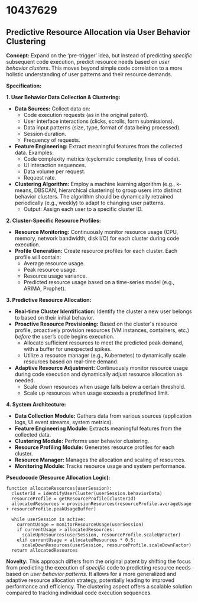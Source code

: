 # 10437629

## Predictive Resource Allocation via User Behavior Clustering

**Concept:** Expand on the ‘pre-trigger’ idea, but instead of predicting *specific* subsequent code execution, predict resource needs based on *user behavior clusters*. This moves beyond simple code correlation to a more holistic understanding of user patterns and their resource demands.

**Specification:**

**1. User Behavior Data Collection & Clustering:**

*   **Data Sources:** Collect data on:
    *   Code execution requests (as in the original patent).
    *   User interface interactions (clicks, scrolls, form submissions).
    *   Data input patterns (size, type, format of data being processed).
    *   Session duration.
    *   Frequency of requests.
*   **Feature Engineering:** Extract meaningful features from the collected data. Examples:
    *   Code complexity metrics (cyclomatic complexity, lines of code).
    *   UI interaction sequences.
    *   Data volume per request.
    *   Request rate.
*   **Clustering Algorithm:** Employ a machine learning algorithm (e.g., k-means, DBSCAN, hierarchical clustering) to group users into distinct behavior clusters. The algorithm should be dynamically retrained periodically (e.g., weekly) to adapt to changing user patterns.
    *   Output: Assign each user to a specific cluster ID.

**2. Cluster-Specific Resource Profiles:**

*   **Resource Monitoring:** Continuously monitor resource usage (CPU, memory, network bandwidth, disk I/O) for each cluster during code execution.
*   **Profile Generation:**  Create resource profiles for each cluster. Each profile will contain:
    *   Average resource usage.
    *   Peak resource usage.
    *   Resource usage variance.
    *   Predicted resource usage based on a time-series model (e.g., ARIMA, Prophet).

**3. Predictive Resource Allocation:**

*   **Real-time Cluster Identification:**  Identify the cluster a new user belongs to based on their initial behavior.
*   **Proactive Resource Provisioning:**  Based on the cluster's resource profile, proactively provision resources (VM instances, containers, etc.) *before* the user’s code begins execution.  
    *   Allocate sufficient resources to meet the predicted peak demand, with a buffer for unexpected spikes.
    *   Utilize a resource manager (e.g., Kubernetes) to dynamically scale resources based on real-time demand.
*   **Adaptive Resource Adjustment:**  Continuously monitor resource usage during code execution and dynamically adjust resource allocation as needed.
    *   Scale down resources when usage falls below a certain threshold.
    *   Scale up resources when usage exceeds a predefined limit.

**4. System Architecture:**

*   **Data Collection Module:** Gathers data from various sources (application logs, UI event streams, system metrics).
*   **Feature Engineering Module:** Extracts meaningful features from the collected data.
*   **Clustering Module:**  Performs user behavior clustering.
*   **Resource Profiling Module:** Generates resource profiles for each cluster.
*   **Resource Manager:**  Manages the allocation and scaling of resources.
*   **Monitoring Module:** Tracks resource usage and system performance.

**Pseudocode (Resource Allocation Logic):**

```
function allocateResources(userSession):
  clusterId = identifyUserCluster(userSession.behaviorData)
  resourceProfile = getResourceProfile(clusterId)
  allocatedResources = provisionResources(resourceProfile.averageUsage + resourceProfile.peakUsageBuffer)

  while userSession is active:
    currentUsage = monitorResourceUsage(userSession)
    if currentUsage > allocatedResources:
      scaleUpResources(userSession, resourceProfile.scaleUpFactor)
    elif currentUsage < allocatedResources * 0.5:
      scaleDownResources(userSession, resourceProfile.scaleDownFactor)
  return allocatedResources
```

**Novelty:** This approach differs from the original patent by shifting the focus from predicting the execution of *specific* code to predicting resource needs based on *user behavior patterns*. It allows for a more generalized and adaptive resource allocation strategy, potentially leading to improved performance and efficiency.  The clustering aspect offers a scalable solution compared to tracking individual code execution sequences.